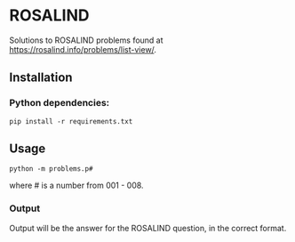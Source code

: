 # ROSALIND
Solutions to ROSALIND problems found at https://rosalind.info/problems/list-view/.

## Installation
### Python dependencies:
```
pip install -r requirements.txt
```

## Usage
```
python -m problems.p#
```
where # is a number from 001 - 008.
### Output
Output will be the answer for the ROSALIND question, in the correct format.

